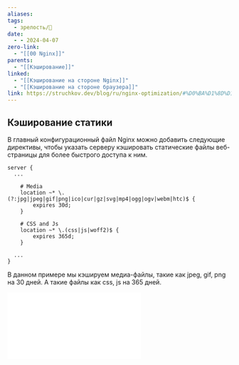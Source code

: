 ```yaml
---
aliases: 
tags:
  - зрелость/🌱
date:
  - - 2024-04-07
zero-link:
  - "[[00 Nginx]]"
parents:
  - "[[Кэширование]]"
linked:
  - "[[Кэширование на стороне Nginx]]"
  - "[[Кэширование на стороне браузера]]"
link: https://struchkov.dev/blog/ru/nginx-optimization/#%D0%BA%D1%8D%D1%88%D0%B8%D1%80%D0%BE%D0%B2%D0%B0%D0%BD%D0%B8%D0%B5-%D0%BD%D0%B0-%D1%81%D1%82%D0%BE%D1%80%D0%BE%D0%BD%D0%B5-%D0%BA%D0%BB%D0%B8%D0%B5%D0%BD%D1%82%D0%B0
---
```

## Кэширование статики
В главный конфигурационный файл Nginx можно добавить следующие директивы, чтобы указать серверу кэшировать статические файлы веб-страницы для более быстрого доступа к ним.

```nginx
server {
  ...

    # Media
    location ~* \.(?:jpg|jpeg|gif|png|ico|cur|gz|svg|mp4|ogg|ogv|webm|htc)$ {
        expires 30d;
    }

    # CSS and Js
    location ~* \.(css|js|woff2)$ {
        expires 365d;
    }

  ...
}
```

В данном примере мы кэшируем медиа-файлы, такие как jpeg, gif, png на 30 дней. А такие файлы как css, js на 365 дней.

![Fingerprint файлов](Fingerprint%20файлов.md)